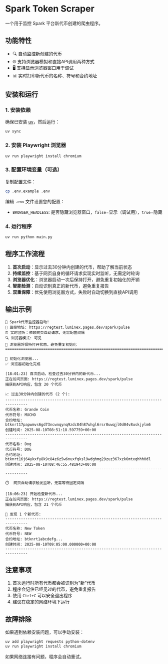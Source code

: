 # Spark Token Scraper

一个用于监控 Spark 平台新代币创建的爬虫程序。

## 功能特性

- 🔍 自动监控新创建的代币
- 🌐 支持浏览器模拟和直接API调用两种方式
- 🖥️ 支持显示浏览器窗口用于调试
- 📊 实时打印新代币的名称、符号和合约地址

## 安装和运行

### 1. 安装依赖

确保已安装 [uv](https://github.com/astral-sh/uv)，然后运行：

```bash
uv sync
```

### 2. 安装 Playwright 浏览器

```bash
uv run playwright install chromium
```

### 3. 配置环境变量（可选）

复制配置文件：
```bash
cp .env.example .env
```

编辑 `.env` 文件设置您的配置：

- `BROWSER_HEADLESS`: 是否隐藏浏览器窗口，`false`=显示（调试用），`true`=隐藏

### 4. 运行程序

```bash
uv run python main.py
```

## 程序工作流程

1. **首次启动**：显示过去30分钟内创建的代币，帮助了解当前状态
2. **持续监控**：基于网页自身的循环请求实现实时监听，无需定时轮询
3. **浏览器优化**：浏览器启动一次后保持打开，避免重复初始化的开销
4. **智能检测**：自动识别真正的新代币，避免重复报告
5. **双重保障**：优先使用浏览器方式，失败时自动切换到直接API调用

## 输出示例

```
🚀 Spark代币监控器启动!
📡 监控地址: https://regtest.luminex.pages.dev/spark/pulse
⏰ 实时监听：依赖网页自动请求，无需配置间隔
🔍 浏览器模式: 可见
🔄 浏览器将保持打开状态，避免重复初始化
================================================================================

🔧 初始化浏览器...
✅ 浏览器初始化完成

[18:01:23] 首次启动，检查过去30分钟内的新代币...
正在访问页面: https://regtest.luminex.pages.dev/spark/pulse
捕获到API响应，包含 20 个代币

📈 过去30分钟内创建的代币 (2 个):
--------------------------------------------------------------------------------
代币名称: Grande Coin
代币符号: MUCHO
合约地址: btknrt17papwmvs6gd73ncwnqynq9zdc84h87uhgl6rsr0uwqjl0d04v8uskjylm6
创建时间: 2025-08-10T08:51:18.597759+00:00
--------------------------------------------------------------------------------
代币名称: Dog
代币符号: DOG  
合约地址: btknrt16j64ykxfy8k9c84z6z5w6nuxfqksl9wdghmg29zuz367xzk6mtxqhhh0dl
创建时间: 2025-08-10T08:46:55.481943+00:00
--------------------------------------------------------------------------------

⏱️  网页自动请求触发监听，无需等待固定间隔

[18:06:23] 开始检查新代币...
正在访问页面: https://regtest.luminex.pages.dev/spark/pulse
捕获到API响应，包含 21 个代币

🎉 发现 1 个新代币:
--------------------------------------------------------------------------------
代币名称: New Token
代币符号: NEW
合约地址: btknrt1abcdefg...
创建时间: 2025-08-10T09:05:00.000000+00:00
--------------------------------------------------------------------------------
```

## 注意事项

1. 首次运行时所有代币都会被识别为"新"代币
2. 程序会记住已经见过的代币，避免重复报告
3. 使用 `Ctrl+C` 可以安全退出程序
4. 建议在稳定的网络环境下运行

## 故障排除

如果遇到依赖安装问题，可以手动安装：

```bash
uv add playwright requests python-dotenv
uv run playwright install chromium
```

如果网络连接有问题，程序会自动重试。